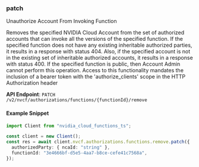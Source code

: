 
### patch <a name="patch"></a>
Unauthorize Account From Invoking Function

Removes the specified NVIDIA Cloud Account from the set of authorized accounts  that can invoke all the versions of the specified function. If the specified  function does not have any existing inheritable authorized parties, it results  in a response with status 404. Also, if the specified account is not in the  existing set of inheritable authorized accounts, it results in a response with  status 400. If the specified function is public, then Account Admin cannot  perform this operation. Access to this functionality mandates the inclusion of a bearer token with the  'authorize_clients' scope in the HTTP Authorization header 

**API Endpoint**: `PATCH /v2/nvcf/authorizations/functions/{functionId}/remove`

#### Example Snippet

```typescript
import Client from "nvidia_cloud_functions_ts";

const client = new Client();
const res = await client.nvcf.authorizations.functions.remove.patch({
  authorizedParty: { ncaId: "string" },
  functionId: "3e4666bf-d5e5-4aa7-b8ce-cefe41c7568a",
});
```
